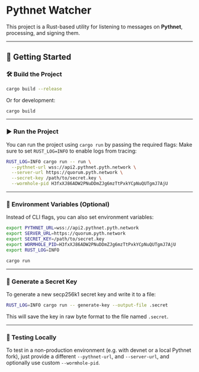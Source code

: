 # Pythnet Watcher

This project is a Rust-based utility for listening to messages on **Pythnet**, processing, and signing them.

---

## 🚀 Getting Started

### 🛠️ Build the Project

```bash
cargo build --release
```

Or for development:

```bash
cargo build
```

---

### ▶️ Run the Project

You can run the project using `cargo run` by passing the required flags:
Make sure to set `RUST_LOG=INFO` to enable logs from tracing:

```bash
RUST_LOG=INFO cargo run -- run \
  --pythnet-url wss://api2.pythnet.pyth.network \
  --server-url https://quorum.pyth.network \
  --secret-key /path/to/secret.key \
  --wormhole-pid H3fxXJ86ADW2PNuDDmZJg6mzTtPxkYCpNuQUTgmJ7AjU
```

---

### 🌱 Environment Variables (Optional)

Instead of CLI flags, you can also set environment variables:

```bash
export PYTHNET_URL=wss://api2.pythnet.pyth.network
export SERVER_URL=https://quorum.pyth.network
export SECRET_KEY=/path/to/secret.key
export WORMHOLE_PID=H3fxXJ86ADW2PNuDDmZJg6mzTtPxkYCpNuQUTgmJ7AjU
export RUST_LOG=INFO

cargo run
```

---

### 🔑 Generate a Secret Key

To generate a new secp256k1 secret key and write it to a file:

```bash
RUST_LOG=INFO cargo run -- generate-key --output-file .secret
```

This will save the key in raw byte format to the file named `.secret`.

---

### 🧪 Testing Locally

To test in a non-production environment (e.g. with devnet or a local Pythnet fork), just provide a different `--pythnet-url`, and `--server-url`, and optionally use custom `--wormhole-pid`.
